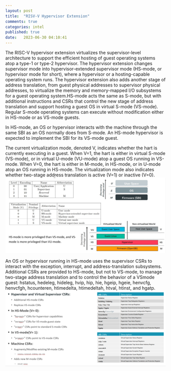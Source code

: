 ```yaml
---
layout: post
title:  "RISV-V Hypervisor Extension"
comments: true
categories: intel
published: true
date:   2023-06-30 04:10:41
---
```


The RISC-V hypervisor extension virtualizes the supervisor-level architecture to support the efficient hosting of guest operating systems atop a type-1 or type-2 hypervisor.
The hypervisor extension changes supervisor mode into hypervisor-extended supervisor mode (HS-mode, or hypervisor mode for short), where a hypervisor or a hosting-capable
operating system runs. The hypervisor extension also adds another stage of address translation, from guest physical addresses to supervisor physical addresses, to virtualize
the memory and memory-mapped I/O subsystems for a guest operating system.HS-mode acts the same as S-mode, but with additional instructions and CSRs that control the new
stage of address translation and support hosting a guest OS in virtual S-mode (VS-mode). Regular S-mode operating systems can execute without modification either in HS-mode
or as VS-mode guests.

In HS-mode, an OS or hypervisor interacts with the machine through the same SBI as an OS normally does from S-mode. An HS-mode hypervisor is expected to implement the SBI
for its VS-mode guest.

The current virtualization mode, denoted V, indicates whether the hart is currently executing in a guest. When V=1, the hart is either in virtual S-mode (VS-mode), or in
virtual U-mode (VU-mode) atop a guest OS running in VS-mode. When V=0, the hart is either in M-mode, in HS-mode, or in U-mode atop an OS running in HS-mode. The
virtualization mode also indicates whether two-stage address translation is active (V=1) or inactive (V=0).
![privileged](https://github.com/lbbxsxlz/lbbxsxlz.github.io/raw/master/images/risc-v/risc-v-privileged.jpg)


An OS or hypervisor running in HS-mode uses the supervisor CSRs to interact with the exception, interrupt, and address-translation subsystems. Additional CSRs are provided
to HS-mode, but not to VS-mode, to manage two-stage address translation and to control the behavior of a VSmode guest: hstatus, hedeleg, hideleg, hvip, hip, hie, hgeip,
hgeie, henvcfg, henvcfgh, hcounteren, htimedelta, htimedeltah, htval, htinst, and hgatp.
![CSR](https://github.com/lbbxsxlz/lbbxsxlz.github.io/raw/master/images/risc-v/risc-v-CSR.png)